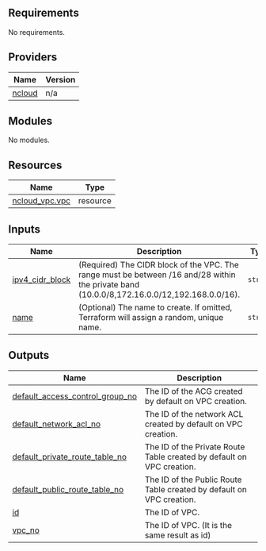 <!-- BEGIN_TF_DOCS -->
## Requirements

No requirements.

## Providers

| Name | Version |
|------|---------|
| <a name="provider_ncloud"></a> [ncloud](#provider\_ncloud) | n/a |

## Modules

No modules.

## Resources

| Name | Type |
|------|------|
| [ncloud_vpc.vpc](https://registry.terraform.io/providers/hashicorp/ncloud/latest/docs/resources/vpc) | resource |

## Inputs

| Name | Description | Type | Default | Required |
|------|-------------|------|---------|:--------:|
| <a name="input_ipv4_cidr_block"></a> [ipv4\_cidr\_block](#input\_ipv4\_cidr\_block) | (Required) The CIDR block of the VPC. The range must be between /16 and/28 within the private band (10.0.0/8,172.16.0.0/12,192.168.0.0/16). | `string` | n/a | yes |
| <a name="input_name"></a> [name](#input\_name) | (Optional) The name to create. If omitted, Terraform will assign a random, unique name. | `string` | `null` | no |

## Outputs

| Name | Description |
|------|-------------|
| <a name="output_default_access_control_group_no"></a> [default\_access\_control\_group\_no](#output\_default\_access\_control\_group\_no) | The ID of the ACG created by default on VPC creation. |
| <a name="output_default_network_acl_no"></a> [default\_network\_acl\_no](#output\_default\_network\_acl\_no) | The ID of the network ACL created by default on VPC creation. |
| <a name="output_default_private_route_table_no"></a> [default\_private\_route\_table\_no](#output\_default\_private\_route\_table\_no) | The ID of the Private Route Table created by default on VPC creation. |
| <a name="output_default_public_route_table_no"></a> [default\_public\_route\_table\_no](#output\_default\_public\_route\_table\_no) | The ID of the Public Route Table created by default on VPC creation. |
| <a name="output_id"></a> [id](#output\_id) | The ID of VPC. |
| <a name="output_vpc_no"></a> [vpc\_no](#output\_vpc\_no) | The ID of VPC. (It is the same result as id) |
<!-- END_TF_DOCS -->